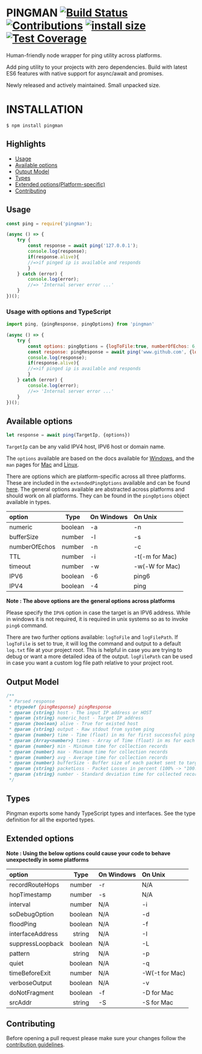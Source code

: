 # PINGMAN  [![Build Status](https://travis-ci.org/dopecodez/pingman.svg?branch=master)](https://travis-ci.org/dopecodez/pingman) [![Contributions](https://img.shields.io/badge/contributions-welcome-brightgreen.svg?style=flat)](https://github.com/dopecodez/pingman/issues) [![install size](https://packagephobia.now.sh/badge?p=pingman)](https://packagephobia.now.sh/result?p=pingman) [![Test Coverage](https://api.codeclimate.com/v1/badges/18e10003e2c71f0c100b/test_coverage)](https://codeclimate.com/github/dopecodez/pingman/test_coverage)

Human-friendly node wrapper for ping utility across platforms.

Add ping utility to your projects with zero dependencies. Build with latest ES6 features with native support for async/await and promises.

Newly released and actively maintained. Small unpacked size.

# INSTALLATION

```
$ npm install pingman
```

## Highlights

- [Usage](#Usage)
- [Available options](#available-options)
- [Output Model](#output-model)
- [Types](#types)
- [Extended options(Platform-specific)](#extended-options)
- [Contributing](#contributing)

## Usage

```js
const ping = require('pingman');

(async () => {
	try {
		const response = await ping('127.0.0.1');
		console.log(response);
		if(response.alive){
		//=>if pinged ip is available and responds
		}	
	} catch (error) {
		console.log(error);
		//=> 'Internal server error ...'
	}
})();
```

### Usage with options and TypeScript

```js
import ping, {pingResponse, pingOptions} from 'pingman'

(async () => {
	try {
		const options: pingOptions = {logToFile:true, numberOfEchos: 6, timeout: 2, IPV4: true};
		const response: pingResponse = await ping('www.github.com', {logToFile:true, numberOfEchos: 6, timeout: 2, IPV4: true});
		console.log(response);
		if(response.alive){
		//=>if pinged ip is available and responds
		}
	} catch (error) {
		console.log(error);
		//=> 'Internal server error ...'
	}
})();
```

## Available options

```js
let response = await ping(TargetIp, {options})
```
`TargetIp` can be any valid IPV4 host, IPV6 host or domain name.

The `options` available are based on the docs available for [Windows](https://docs.microsoft.com/en-us/windows-server/administration/windows-commands/ping), and the `man` pages for [Mac](https://ss64.com/osx/ping.html) and [Linux](https://linux.die.net/man/8/ping).

There are options which are platform-specific across all three platforms. These are included in the `extendedPingOptions` available and can be found [here](#extended-options). The general options available are abstracted across platforms and should work on all platforms. They can be found in the `pingOptions` object available in types.

| option         | Type        | On Windows    | On Unix          |
| :---           |    :----:   | :---          | :----            |
| numeric        | boolean     | -a            | -n               |
| bufferSize     | number      | -l            | -s               |
| numberOfEchos  | number      | -n            | -c               |
| TTL            | number      | -i            | -t(-m for Mac)   |
| timeout        | number      | -w            | -w(-W for Mac)   |
| IPV6           | boolean     | -6            | ping6            |
| IPV4           | boolean     | -4            | ping             |

**Note : The above options are the general options across platforms**

Please specify the `IPV6` option in case the target is an IPV6 address. While in windows it is not required, it is required in unix systems so as to invoke `ping6` command.

There are two further options available: `logToFile` and `logFilePath`. If `logToFile` is set to true, it will log the command and output to a default `log.txt` file at your project root. This is helpful in case you are trying to debug or want a more detailed idea of the output. `logFilePath` can be used in case you want a custom log file path relative to your project root.

## Output Model

```js
/**
 * Parsed response
 * @typedef {pingResponse} pingResponse
 * @param {string} host - The input IP address or HOST
 * @param {string} numeric_host - Target IP address
 * @param {boolean} alive - True for existed host
 * @param {string} output - Raw stdout from system ping
 * @param {number} time - Time (float) in ms for first successful ping response
 * @param {Array<number>} times - Array of Time (float) in ms for each ping response
 * @param {number} min - Minimum time for collection records
 * @param {number} max - Maximum time for collection records
 * @param {number} avg - Average time for collection records
 * @param {number} bufferSize - Buffer size of each packet sent to target
 * @param {string} packetLoss - Packet Losses in percent (100% -> "100.000")
 * @param {string} number - Standard deviation time for collected records
 */
```

## Types

Pingman exports some handy TypeScript types and interfaces. See the type definition for all the exported types.

## Extended options

**Note : Using the below options could cause your code to behave unexpectedly in some platforms**

| option          | Type        | On Windows    | On Unix          |
| :---            |    :----:   | :---          | :----            |
| recordRouteHops | number      | -r            | N/A              |
| hopTimestamp    | number      | -s            | N/A              |
| interval        | number      | N/A           | -i               |
| soDebugOption   | boolean     | N/A           | -d               |
| floodPing       | boolean     | N/A           | -f               |
| interfaceAddress| string      | N/A           | -I               |
| suppressLoopback| boolean     | N/A           | -L               |
| pattern         | string      | N/A           | -p               |
| quiet           | boolean     | N/A           | -q               |
| timeBeforeExit  | number      | N/A           | -W(-t for Mac)   |
| verboseOutput   | boolean     | N/A           | -v               |
| doNotFragment   | boolean     | -f            | -D for Mac       |
| srcAddr         | string      | -S            | -S for Mac       |

## Contributing

Before opening a pull request please make sure your changes follow the
[contribution guidelines][1].

[1]: https://github.com/dopecodez/pingman/blob/master/CONTRIBUTING.md
